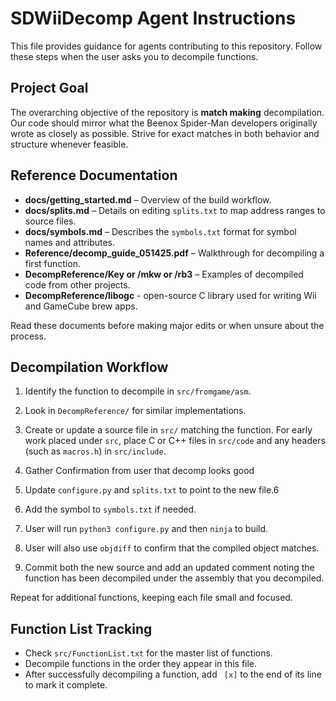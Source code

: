 # SDWiiDecomp Agent Instructions

This file provides guidance for agents contributing to this repository. Follow these steps when the user asks you to decompile functions.

## Project Goal

The overarching objective of the repository is **match making** decompilation. Our code should mirror what the Beenox Spider-Man developers originally wrote as closely as possible. Strive for exact matches in both behavior and structure whenever feasible.

## Reference Documentation

- **docs/getting_started.md** – Overview of the build workflow.
- **docs/splits.md** – Details on editing `splits.txt` to map address ranges to source files.
- **docs/symbols.md** – Describes the `symbols.txt` format for symbol names and attributes.
- **Reference/decomp_guide_051425.pdf** – Walkthrough for decompiling a first function.
- **DecompReference/Key or /mkw or /rb3** – Examples of decompiled code from other projects.
- **DecompReference/libogc** - open-source C library used for writing Wii and GameCube brew apps.

Read these documents before making major edits or when unsure about the process.

## Decompilation Workflow

1. Identify the function to decompile in `src/fromgame/asm`.
2. Look in `DecompReference/` for similar implementations.
3. Create or update a source file in `src/` matching the function. For early
   work placed under `src`, place C or C++ files in
   `src/code` and any headers (such as `macros.h`) in
   `src/include`.
4. Gather Confirmation from user that decomp looks good

5. Update `configure.py` and `splits.txt` to point to the new file.6
6. Add the symbol to `symbols.txt` if needed.

7. User will run `python3 configure.py` and then `ninja` to build.
8. User will also use `objdiff` to confirm that the compiled object matches.

9. Commit both the new source and add an updated comment noting the
   function has been decompiled under the assembly that you decompiled.

Repeat for additional functions, keeping each file small and focused.

## Function List Tracking

- Check `src/FunctionList.txt` for the master list of functions.
- Decompile functions in the order they appear in this file.
- After successfully decompiling a function, add ` [x]` to the end of its line to mark it complete.
